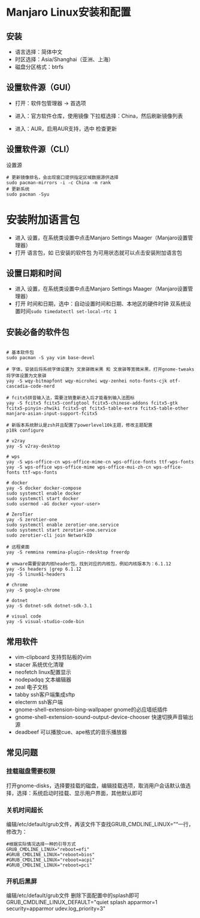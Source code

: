 # Manjaro Linux安装和配置

## 安装

* 语言选择：简体中文
* 时区选择：Asia/Shanghai（亚洲、上海）
* 磁盘分区格式：btrfs

## 设置软件源（GUI）

* 打开：软件包管理器 -> 首选项
* 进入：官方软件仓库，使用镜像 下拉框选择：China，然后刷新镜像列表

* 进入：AUR，启用AUR支持，选中 检查更新

## 设置软件源（CLI）

设置源

```shell
# 更新镜像排名，会出现窗口提供指定区域数据源供选择
sudo pacman-mirrors -i -c China -m rank
# 更新系统
sudo pacman -Syu
```

# 安装附加语言包

* 进入 设置，在系统类设置中点击Manjaro Settings Maager（Manjaro设置管理器）
* 打开 语言包，如 已安装的软件包 为可用状态就可以点击安装附加语言包

## 设置日期和时间

* 进入 设置，在系统类设置中点击Manjaro Settings Maager（Manjaro设置管理器）
* 打开 时间和日期，选中：自动设置时间和日期、本地区的硬件时钟
双系统设置时间`sudo timedatectl set-local-rtc 1`

## 安装必备的软件包

```shell

# 基本软件包
sudo pacman -S yay vim base-devel

# 字体，安装后将系统字体设置为 文泉驿微米黑 和 文泉驿等宽微米黑，打开gnome-tweaks将字体设置为文泉驿
yay -S wqy-bitmapfont wqy-microhei wqy-zenhei noto-fonts-cjk otf-cascadia-code-nerd

# fcitx5拼音输入法，需要注销重新进入后才能看到输入法图标
yay -S fcitx5 fcitx5-configtool fcitx5-chinese-addons fcitx5-gtk fcitx5-pinyin-zhwiki fcitx5-qt fcitx5-table-extra fcitx5-table-other manjaro-asian-input-support-fcitx5

# 新版本系统默认是zsh并且配置了powerlevel10k主题，修改主题配置
p10k configure

# v2ray
yay -S v2ray-desktop

# wps
yay -S wps-office-cn wps-office-mime-cn wps-office-fonts ttf-wps-fonts
yay -S wps-office wps-office-mime wps-office-mui-zh-cn wps-office-fonts ttf-wps-fonts

# docker
yay -S docker docker-compose
sudo systemctl enable docker
sudo systemctl start docker
sudo usermod -aG docker <your-user>

# ZeroTier
yay -S zerotier-one
sudo systemctl enable zerotier-one.service
sudo systemctl start zerotier-one.service
sudo zerotier-cli join NetworkID

# 远程桌面
yay -S remmina remmina-plugin-rdesktop freerdp

# vmware需要安装内核header包，找到对应的内核包，例如内核版本为：6.1.12
yay -Ss headers |grep 6.1.12
yay -S linux61-headers

# chrome
yay -S google-chrome

# dotnet
yay -S dotnet-sdk dotnet-sdk-3.1

# visual code
yay -S visual-studio-code-bin

```

## 常用软件

* vim-clipboard 支持剪贴板的vim
* stacer 系统优化清理
* neofetch linux配置显示
* nodepadqq 文本编辑器
* zeal 电子文档
* tabby ssh客户端集成sftp
* electerm ssh客户端
* gnome-shell-extension-bing-wallpaper gnome的必应墙纸插件
* gnome-shell-extension-sound-output-device-chooser 快速切换声音输出源
* deadbeef 可以播放cue、ape格式的音乐播放器

## 常见问题

### 挂载磁盘需要权限

打开gnome-disks，选择要挂载的磁盘，编辑挂载选项，取消用户会话默认值选择，选择：系统启动时挂载、显示用户界面，其他默认即可

### 关机时间超长

编辑/etc/default/grub文件，再该文件下查找GRUB_CMDLINE_LINUX=”“一行，修改为：

```shell
#根据实际情况选择一种的引导方式
GRUB_CMDLINE_LINUX="reboot=efi"
#GRUB_CMDLINE_LINUX="reboot=bios"
#GRUB_CMDLINE_LINUX="reboot=acpi"
#GRUB_CMDLINE_LINUX="reboot=pci"
```

### 开机后黑屏

编辑/etc/default/grub文件
删除下面配置中的splash即可
GRUB_CMDLINE_LINUX_DEFAULT="quiet splash apparmor=1 security=apparmor udev.log_priority=3"
